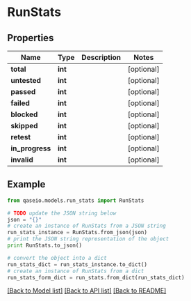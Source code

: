 # RunStats


## Properties

Name | Type | Description | Notes
------------ | ------------- | ------------- | -------------
**total** | **int** |  | [optional] 
**untested** | **int** |  | [optional] 
**passed** | **int** |  | [optional] 
**failed** | **int** |  | [optional] 
**blocked** | **int** |  | [optional] 
**skipped** | **int** |  | [optional] 
**retest** | **int** |  | [optional] 
**in_progress** | **int** |  | [optional] 
**invalid** | **int** |  | [optional] 

## Example

```python
from qaseio.models.run_stats import RunStats

# TODO update the JSON string below
json = "{}"
# create an instance of RunStats from a JSON string
run_stats_instance = RunStats.from_json(json)
# print the JSON string representation of the object
print RunStats.to_json()

# convert the object into a dict
run_stats_dict = run_stats_instance.to_dict()
# create an instance of RunStats from a dict
run_stats_form_dict = run_stats.from_dict(run_stats_dict)
```
[[Back to Model list]](../README.md#documentation-for-models) [[Back to API list]](../README.md#documentation-for-api-endpoints) [[Back to README]](../README.md)



